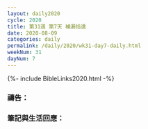 ```yaml
---
layout: daily2020
cycle: 2020
title: 第31週 第7天 補漏拾遺
date: 2020-08-09
categories: daily
permalink: /daily/2020/wk31-day7-daily.html
weekNum: 31
dayNum: 7
---
```


{%- include BibleLinks2020.html -%}

### 禱告：

### 筆記與生活回應：

